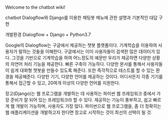 Welcome to the chatbot wiki!

chatbot
Dialogflow와 Django를 이용한 채팅봇 메뉴에 관한 설명과 기본적인 대답 구현

개발환경
Dialogflow + Django + Python3.7

Google의 Dialogflow는 구글에서 제공하는 챗봇 플랫폼이다. 기계학습을 이용하여 사용자가 말하는 것들을 이해한다. 구글에서는 이미 사용자들이 검색한 많은 데이터가 있다. 그것을 기반으로 기계학습을 하여 어느정도의 예문만 우리가 제공하면 다양한 상황의 자연어 처리 기능을 제공한다. 빠른 구축이 가능하다. 다양한 문서를 통해서 사용자들이 쉽게 대화형 챗봇을 만들수 있도록 해준다. 또한 즉각적으로 테스트를 할 수 있는 환경을 제공해준다. 다양한 기기, 다양한 언어를 제공하는 것이다. 어디서든지 각종 기기를 통해서 접근할 수 있고, 20여개 이상의 다양한 언어를 지원한다.

장고(Django)는 웹 프로그램을 개발하는 데 사용하는 파이썬 웹 프레임워크 중에서 가장 준비가 잘 되어 있는 프레임워크라 할 수 있다. 제공하는 기능이 풍부하고, 쉽고 빠르게 웹 개발이 가능하며, 사용자도 가장 많다. 파이썬으로 웹 프로그램을, 좀 더 정확히는 웹 애플리케이션을 개발하고자 한다면 장고로 시작하는 것이 최선의 선택이 될 것.

